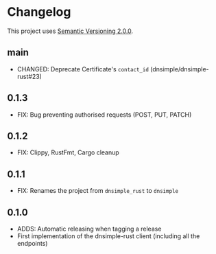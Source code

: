 # Changelog

This project uses [Semantic Versioning 2.0.0](http://semver.org/).

## main

- CHANGED: Deprecate Certificate's `contact_id` (dnsimple/dnsimple-rust#23)

## 0.1.3

- FIX: Bug preventing authorised requests (POST, PUT, PATCH)

## 0.1.2

- FIX: Clippy, RustFmt, Cargo cleanup

## 0.1.1

- FIX: Renames the project from `dnsimple_rust` to `dnsimple`
 
## 0.1.0

- ADDS: Automatic releasing when tagging a release
- First implementation of the dnsimple-rust client (including all the endpoints)
